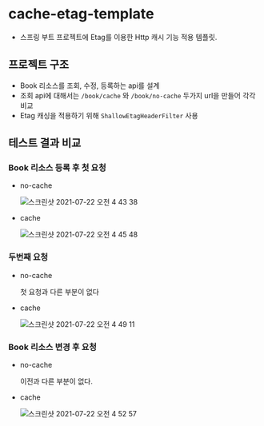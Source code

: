 # cache-etag-template

* 스프링 부트 프로젝트에 Etag를 이용한 Http 캐시 기능 적용 템플릿.

## 프로젝트 구조
* Book 리소스를 조회, 수정, 등록하는 api를 설계
* 조회 api에 대해서는 `/book/cache` 와 `/book/no-cache` 두가지 url을 만들어 각각 비교
* Etag 캐싱을 적용하기 위해 `ShallowEtagHeaderFilter` 사용

## 테스트 결과 비교

### Book 리소스 등록 후 첫 요청
* no-cache

    ![스크린샷 2021-07-22 오전 4 43 38](https://user-images.githubusercontent.com/46016511/126550171-96b6fcad-8b3e-4886-913a-6d3f356686a8.png)

* cache

    ![스크린샷 2021-07-22 오전 4 45 48](https://user-images.githubusercontent.com/46016511/126550448-bf288cfa-4d80-4b11-8a57-c5b618115cd3.png)

### 두번째 요청
* no-cache
  
  첫 요청과 다른 부분이 없다

* cache

    ![스크린샷 2021-07-22 오전 4 49 11](https://user-images.githubusercontent.com/46016511/126550862-ba8e0268-e47b-4c44-b8d1-e60de581e0bd.png)
    
### Book 리소스 변경 후 요청
* no-cache
  
   이전과 다른 부분이 없다.
   
* cache
    
    ![스크린샷 2021-07-22 오전 4 52 57](https://user-images.githubusercontent.com/46016511/126551324-2075ed8c-9962-4ca6-8412-879b5e935ef7.png)
